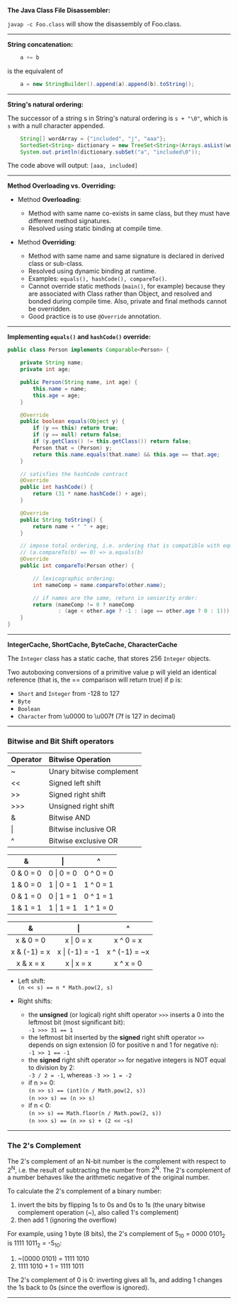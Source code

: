 
__The Java Class File Disassembler:__

`javap -c Foo.class` will show the disassembly of Foo.class.

---

__String concatenation:__

```java
	a += b
```

is the equivalent of

```java
	a = new StringBuilder().append(a).append(b).toString();
```

---

__String's natural ordering:__

The successor of a string s in String's natural ordering is `s + "\0"`, which is `s` with a null character appended.

```java
	String[] wordArray = {"included", "j", "aaa"};
	SortedSet<String> dictionary = new TreeSet<String>(Arrays.asList(wordArray));
	System.out.println(dictionary.subSet("a", "included\0"));
```
The code above will output: `[aaa, included]`

---

__Method Overloading vs. Overriding:__  

- Method **Overloading**:
	- Method with same name co-exists in same class, but they must have different method signatures.
	- Resolved using static binding at compile time.

- Method **Overriding**:
	- Method with same name and same signature is declared in derived class or sub-class.
	- Resolved using dynamic binding at runtime.
	- Examples: `equals(), hashCode(), compareTo()`.
	- Cannot override static methods (`main()`, for example) because they are associated with Class rather than Object, and resolved and bonded during compile time. Also, private and final methods cannot be overridden.
	- Good practice is to use `@Override` annotation.

---

__Implementing `equals()` and `hashCode()` override:__

```java
public class Person implements Comparable<Person> {

	private String name;
	private int age;

	public Person(String name, int age) {
		this.name = name;
		this.age = age;
	}

	@Override
	public boolean equals(Object y) {
		if (y == this) return true;
		if (y == null) return false;
		if (y.getClass() != this.getClass()) return false;
		Person that = (Person) y;
		return this.name.equals(that.name) && this.age == that.age;
	}

	// satisfies the hashCode contract
	@Override
	public int hashCode() {
		return (31 * name.hashCode() + age);
	}

	@Override
	public String toString() {
		return name + " " + age;
	}

	// impose total ordering, i.e. ordering that is compatible with equals:
	// (a.compareTo(b) == 0) => a.equals(b)
	@Override
	public int compareTo(Person other) {

		// lexicographic ordering:
		int nameComp = name.compareTo(other.name);

		// if names are the same, return in seniority order:
		return (nameComp != 0 ? nameComp
				: (age < other.age ? -1 : (age == other.age ? 0 : 1)));
	}
}
```

---

__IntegerCache, ShortCache, ByteCache, CharacterCache__

The `Integer` class has a static cache, that stores 256 `Integer` objects.  

Two autoboxing conversions of a primitive value p will yield an identical reference (that is, the == comparison will return true) if p is:

- `Short` and `Integer` from -128 to 127
- `Byte`
- `Boolean`
- `Character` from \u0000 to \u007f (7f is 127 in decimal)

---


### Bitwise and Bit Shift operators

Operator | Bitwise Operation
:--- | :---
~      | Unary bitwise complement
<<     | Signed left shift
>>     | Signed right shift
>>>    | Unsigned right shift
&      | Bitwise AND
&#124;      | Bitwise inclusive OR
^      | Bitwise exclusive OR


& | &#124; | ^
:---: | :---: | :---:
0 & 0 = 0 | 0 &#124; 0 = 0 | 0 ^ 0 = 0
1 & 0 = 0 | 1 &#124; 0 = 1 | 1 ^ 0 = 1
0 & 1 = 0 | 0 &#124; 1 = 1 | 0 ^ 1 = 1
1 & 1 = 1 | 1 &#124; 1 = 1 | 1 ^ 1 = 0


& | &#124; | ^
:---: | :---: | :---:
x & 0 = 0 | x &#124; 0 = x | x ^ 0 = x
x & (-1) = x | x &#124; (-1) = -1 | x ^ (-1) = ~x
x & x = x | x &#124; x = x | x ^ x = 0


- Left shift:  
  `(n << s) == n * Math.pow(2, s)`

- Right shifts:
	- the __unsigned__ (or logical) right shift operator `>>>` inserts a 0 into the leftmost bit (most significant bit):  
	`-1 >>> 31 == 1`
	- the leftmost bit inserted by the __signed__ right shift operator `>>` depends on sign extension (0 for positive n and 1 for negative n):  
	`-1 >> 1 == -1`
	- the __signed__ right shift operator `>>` for negative integers is NOT equal to division by 2:  
	`-3 / 2 = -1`, whereas `-3 >> 1 = -2`
	- if n >= 0:  
    `(n >> s) == (int)(n / Math.pow(2, s))`  
    `(n >>> s) == (n >> s)`
	- if n < 0:  
    `(n >> s) == Math.floor(n / Math.pow(2, s))`  
    `(n >>> s) == (n >> s) + (2 << ~s)`

---

### The 2's Complement

The 2's complement of an N-bit number is the complement with respect to 2<sup>N</sup>, i.e. the result of subtracting the number from 2<sup>N</sup>. The 2's complement of a number behaves like the arithmetic negative of the original number.

To calculate the 2's complement of a binary number:

1. invert the bits by flipping 1s to 0s and 0s to 1s (the unary bitwise complement operation (~), also called 1's complement)
2. then add 1 (ignoring the overflow)

For example, using 1 byte (8 bits), the 2's complement of 5<sub>10</sub> = 0000 0101<sub>2</sub> is 1111 1011<sub>2</sub> = -5<sub>10</sub>:

1. ~(0000 0101) = 1111 1010
2. 1111 1010 + 1 = 1111 1011

The 2's complement of 0 is 0: inverting gives all 1s, and adding 1 changes the 1s back to 0s (since the overflow is ignored).

---
